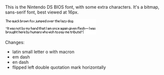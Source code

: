 This is the Nintendo DS BIOS font, with some extra characters. It's a bitmap, sans-serif font, best viewed at 16px.

![font preview](https://raw.githubusercontent.com/vaaas/nintendo-ds-bios-vasified/master/font_preview.png)

Changes:

- latin small letter o with macron
- em dash
- en dash
- flipped left double quotation mark horizontally